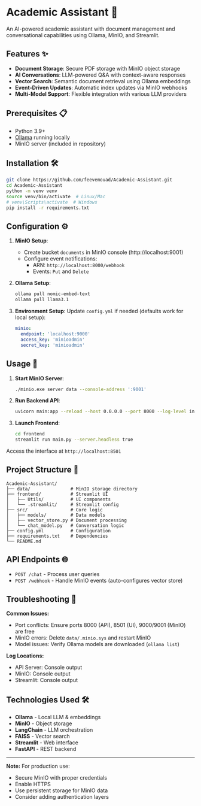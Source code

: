 # Academic Assistant 🤖

An AI-powered academic assistant with document management and conversational capabilities using Ollama, MinIO, and Streamlit.

## Features ✨

- **Document Storage**: Secure PDF storage with MinIO object storage
- **AI Conversations**: LLM-powered Q&A with context-aware responses
- **Vector Search**: Semantic document retrieval using Ollama embeddings
- **Event-Driven Updates**: Automatic index updates via MinIO webhooks
- **Multi-Model Support**: Flexible integration with various LLM providers

## Prerequisites 📋

- Python 3.9+
- [Ollama](https://ollama.ai/) running locally
- MinIO server (included in repository)

## Installation 🛠️

```bash
git clone https://github.com/feevemouad/Academic-Assistant.git
cd Academic-Assistant
python -m venv venv
source venv/bin/activate  # Linux/Mac
# venv\Scripts\activate  # Windows
pip install -r requirements.txt
```

## Configuration ⚙️

1. **MinIO Setup**:
   - Create bucket `documents` in MinIO console (http://localhost:9001)
   - Configure event notifications:
     - ARN: `http://localhost:8000/webhook`
     - Events: `Put` and `Delete`

2. **Ollama Setup**:
   ```bash
   ollama pull nomic-embed-text
   ollama pull llama3.1
   ```

3. **Environment Setup**:
   Update `config.yml` if needed (defaults work for local setup):
   ```yaml
   minio:
     endpoint: 'localhost:9000'
     access_key: 'minioadmin'
     secret_key: 'minioadmin'
   ```

## Usage 🚀

1. **Start MinIO Server**:
   ```bash
   ./minio.exe server data --console-address ':9001'
   ```

2. **Run Backend API**:
   ```bash
   uvicorn main:app --reload --host 0.0.0.0 --port 8000 --log-level info
   ```

3. **Launch Frontend**:
   ```bash
   cd frontend
   streamlit run main.py --server.headless true
   ```

Access the interface at `http://localhost:8501`

## Project Structure 📁

```
Academic-Assistant/
├── data/               # MinIO storage directory
├── frontend/           # Streamlit UI
│   ├── Utils/          # UI components
│   └── .streamlit/     # Streamlit config
├── src/                # Core logic
│   ├── models/         # Data models
│   ├── vector_store.py # Document processing
│   └── chat_model.py   # Conversation logic
├── config.yml          # Configuration
├── requirements.txt    # Dependencies
└── README.md
```

## API Endpoints 🌐

- `POST /chat` - Process user queries
- `POST /webhook` - Handle MinIO events (auto-configures vector store)

## Troubleshooting 🔧

**Common Issues:**
- Port conflicts: Ensure ports 8000 (API), 8501 (UI), 9000/9001 (MinIO) are free
- MinIO errors: Delete `data/.minio.sys` and restart MinIO
- Model issues: Verify Ollama models are downloaded (`ollama list`)

**Log Locations:**
- API Server: Console output
- MinIO: Console output
- Streamlit: Console output

## Technologies Used 🛠️

- **Ollama** - Local LLM & embeddings
- **MinIO** - Object storage
- **LangChain** - LLM orchestration
- **FAISS** - Vector search
- **Streamlit** - Web interface
- **FastAPI** - REST backend

---

**Note:** For production use:
- Secure MinIO with proper credentials
- Enable HTTPS
- Use persistent storage for MinIO data
- Consider adding authentication layers
